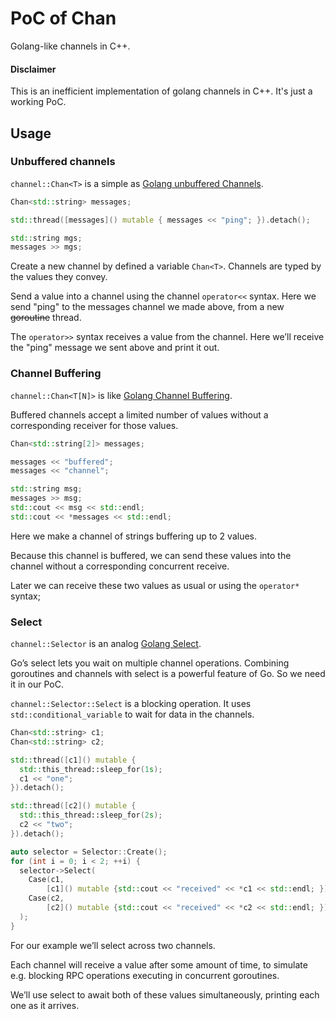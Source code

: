# PoC of Chan

Golang-like channels in C++.

#### Disclaimer
This is an inefficient implementation of golang channels in C++. It's just a working PoC.

## Usage

### Unbuffered channels
`channel::Chan<T>` is a simple as [Golang unbuffered Channels](https://gobyexample.com/channels).

```cpp
Chan<std::string> messages;

std::thread([messages]() mutable { messages << "ping"; }).detach();

std::string mgs;
messages >> mgs;
```

Create a new channel by defined a variable `Chan<T>`. Channels are typed by the values they convey.

Send a value into a channel using the channel `operator<<` syntax. Here we send "ping" to the messages channel we made above, from a new ~~goroutine~~ thread.

The `operator>>` syntax receives a value from the channel. Here we’ll receive the "ping" message we sent above and print it out.


### Channel Buffering
`channel::Chan<T[N]>` is like [Golang Channel Buffering](https://gobyexample.com/channel-buffering).

Buffered channels accept a limited number of values without a corresponding receiver for those values.

```cpp
Chan<std::string[2]> messages;

messages << "buffered";
messages << "channel";

std::string msg;
messages >> msg;
std::cout << msg << std::endl;
std::cout << *messages << std::endl;
```

Here we make a channel of strings buffering up to 2 values.

Because this channel is buffered, we can send these values into the channel without a corresponding concurrent receive.

Later we can receive these two values as usual or using the `operator*` syntax;

### Select
`channel::Selector` is an analog [Golang Select](https://gobyexample.com/select).

Go’s select lets you wait on multiple channel operations. Combining goroutines and channels with select is a powerful feature of Go.
So we need it in our PoC.

`channel::Selector::Select` is a blocking operation. It uses `std::conditional_variable` to wait for data in the channels.

```cpp
Chan<std::string> c1;
Chan<std::string> c2;

std::thread([c1]() mutable {
  std::this_thread::sleep_for(1s);
  c1 << "one";
}).detach();

std::thread([c2]() mutable {
  std::this_thread::sleep_for(2s);
  c2 << "two";
}).detach();

auto selector = Selector::Create();
for (int i = 0; i < 2; ++i) {
  selector->Select(
    Case(c1,
        [c1]() mutable {std::cout << "received" << *c1 << std::endl; }),
    Case(c2,
        [c2]() mutable {std::cout << "received" << *c2 << std::endl; })
  );
}
```

For our example we’ll select across two channels.

Each channel will receive a value after some amount of time, to simulate e.g. blocking RPC operations executing in concurrent goroutines.

We’ll use select to await both of these values simultaneously, printing each one as it arrives.
